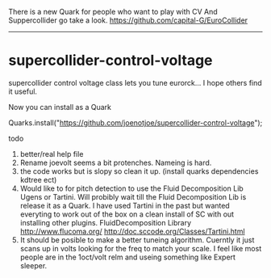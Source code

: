 There is a new Quark for people who want to play with CV And Suppercollider go take a look.
https://github.com/capital-G/EuroCollider

-----------------------------------------------------------------------------------------------------



# supercollider-control-voltage
supercollider control voltage class lets you tune eurorck...   I hope others find it useful.

Now you can install as a Quark

Quarks.install("https://github.com/joenotjoe/supercollider-control-voltage");

todo 
1. better/real help file
2. Rename joevolt seems a bit protenches. Nameing is hard.
3. the code works but is slopy so clean it up. (install quarks dependencies kdtree ect)
4. Would like to for pitch detection  to use the Fluid Decomposition Lib Ugens or Tartini. Will probibly wait till the Fluid Decomposition Lib is release it as a Quark. I have used Tartini in the past but wanted everyting to work out of the box on a clean install of SC with out installing other plugins.
FluidDecomposition Library  http://www.flucoma.org/ 
http://doc.sccode.org/Classes/Tartini.html
5. It should be posible to make a better tuneing algorithm. Cuerntly it just scans up in volts looking for the freq to match your scale. I feel like most people are in the 1oct/volt relm and useing something like Expert sleeper.  
